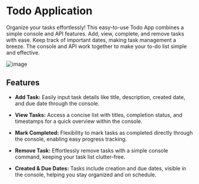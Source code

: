 # Todo Application
Organize your tasks effortlessly! This easy-to-use Todo App combines a simple console and API features. Add, view, complete, and remove tasks with ease. Keep track of important dates, making task management a breeze. The console and API work together to make your to-do list simple and effective.

![image](https://github.com/rahulaanand/TodoApp/assets/53602252/75f031e5-f3a6-49d5-b238-eedf2cb6406c)

## Features

- **Add Task:** Easily input task details like title, description, created date, and due date through the console.

- **View Tasks:** Access a concise list with titles, completion status, and timestamps for a quick overview within the console.

- **Mark Completed:** Flexibility to mark tasks as completed directly through the console, enabling easy progress tracking.

- **Remove Task:** Effortlessly remove tasks with a simple console command, keeping your task list clutter-free.

- **Created & Due Dates:** Tasks include creation and due dates, visible in the console, helping you stay organized and on schedule.

